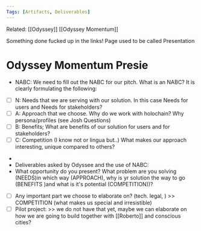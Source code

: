 ```yaml
---
Tags: [Artifacts, Deliverables]
---
```

Related: [[Odyssey]] [[Odyssey Momentum]]

Something done fucked up in the links! Page used to be called Presentation

# Odyssey Momentum Presie


- NABC: We need to fill out the NABC for our pitch. What is an NABC? It is clearly formulating the following:
- [ ] N: Needs that we are serving with our solution. In this case Needs for users and Needs for stakeholders?
- [ ] A: Approach that we choose. Why do we work with holochain? Why persona/profiles (see Josh Questions)
- [ ] B: Benefits; What are benefits of our solution for users and for stakeholders?
- [ ] C: Competition (I know not or lingua but..) What makes our approach interesting, unique compared to others?
- 
- Deliverables asked by Odyssee and the use of NABC:
- What opportunity do you present? What problem are you solving (NEEDS)in which way (APPROACH),  why is yr solution the way to go (BENEFITS )and what is it's potential (COMPETITION))? 
- [ ] Any important part we choose to elaborate on? (tech. legal, ) >> COMPETITION (what makes us special and irresistible)
- [ ] Pilot project: >> we do not have that yet, maybe we can elaborate on how we are going to build together with [[Roberto]] and conscious cities?
